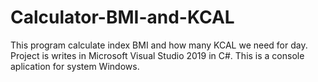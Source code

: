 # Calculator-BMI-and-KCAL
This program calculate index BMI and how many KCAL we need for day.
Project is writes in Microsoft Visual Studio 2019 in C#.
This is a console aplication for system Windows.
